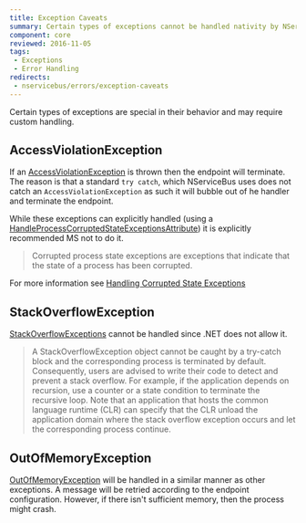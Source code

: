 ```yaml
---
title: Exception Caveats
summary: Certain types of exceptions cannot be handled nativity by NServiceBus.
component: core
reviewed: 2016-11-05
tags:
 - Exceptions
 - Error Handling
redirects:
 - nservicebus/errors/exception-caveats
---
```


Certain types of exceptions are special in their behavior and may require custom handling.


## AccessViolationException

If an [AccessViolationException](https://msdn.microsoft.com/en-us/library/system.accessviolationexception.aspx) is thrown then the endpoint will terminate. The reason is that a standard `try catch`, which NServiceBus uses does not catch an  `AccessViolationException` as such it will bubble out of he handler and terminate the endpoint.

While these exceptions can explicitly handled (using a [HandleProcessCorruptedStateExceptionsAttribute](https://msdn.microsoft.com/en-us/library/system.runtime.exceptionservices.handleprocesscorruptedstateexceptionsattribute.aspx)) it is explicitly recommended MS not to do it.

> Corrupted process state exceptions are exceptions that indicate that the state of a process has been corrupted.

For more information see [Handling Corrupted State Exceptions](https://msdn.microsoft.com/en-us/magazine/dd419661.aspx#id0070035)


## StackOverflowException

[StackOverflowExceptions](https://msdn.microsoft.com/en-us/library/system.stackoverflowexception.aspx) cannot be handled since .NET does not allow it.

> A StackOverflowException object cannot be caught by a try-catch block and the corresponding process is terminated by default. Consequently, users are advised to write their code to detect and prevent a stack overflow. For example, if the application depends on recursion, use a counter or a state condition to terminate the recursive loop. Note that an application that hosts the common language runtime (CLR) can specify that the CLR unload the application domain where the stack overflow exception occurs and let the corresponding process continue.


## OutOfMemoryException

[OutOfMemoryException](https://msdn.microsoft.com/en-us/library/system.outofmemoryexception.aspx) will be handled in a similar manner as other exceptions. A message will be retried according to the endpoint configuration. However, if there isn't sufficient memory, then the process might crash.
